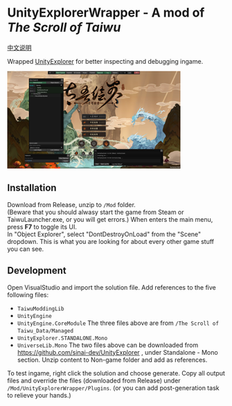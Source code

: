 # UnityExplorerWrapper - A mod of *The Scroll of Taiwu*

[中文说明](./README.zh_CN.md)

Wrapped [UnityExplorer](https://github.com/sinai-dev/UnityExplorer) for better inspecting and debugging ingame.

<img src="preview.png" width=400></img>

## Installation
Download from Release, unzip to `/Mod` folder.  
(Beware that you should alwasy start the game from Steam or TaiwuLauncher.exe, or you will get errors.)
When enters the main menu, press **F7** to toggle its UI.  
In "Object Explorer", select "DontDestroyOnLoad" from the "Scene" dropdown. This is what you are looking for about every other game stuff you can see.  

## Development
Open VisualStudio and import the solution file.
Add references to the five following files:
- `TaiwuModdingLib`
- `UnityEngine`
- `UnityEngine.CoreModule`
    The three files above are from `/The Scroll of Taiwu_Data/Managed`
- `UnityExplorer.STANDALONE.Mono`
- `UniverseLib.Mono`
    The two files above can be downloaded from https://github.com/sinai-dev/UnityExplorer , under Standalone - Mono section. Unzip content to Non-game folder and add as references.

To test ingame, right click the solution and choose generate. Copy all output files and override the files (downloaded from Release) under `/Mod/UnityExplorerWrapper/Plugins`. (or you can add post-generation task to relieve your hands.)